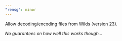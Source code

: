 ```yaml
---
"remsg": minor
---
```


Allow decoding/encoding files from Wilds (version 23).

_No guarantees on how well this works though..._

